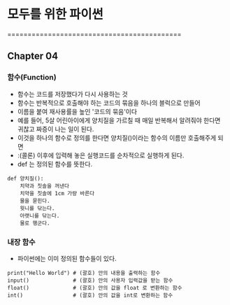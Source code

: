 # 모두를 위한 파이썬

===========================================

## Chapter 04

### 함수(Function)
- 함수는 코드를 저장했다가 다시 사용하는 것
- 함수는 반복적으로 호출해야 하는 코드의 묶음을 하나의 블럭으로 만들어
- 이름을 붙여 재사용률을 높인 '코드의 묶음'이다
- 예를 들어, 5살 어린아이에게 양치질을 가르칠 때 매일 반복해서 알려줘야 한다면 귀찮고 짜증이 나는 일이 된다.
- 이것을 하나의 함수로 정의를 한다면 양치질()이라는 함수의 이름만 호출해주게 되면
- :(콜론) 이후에 입력해 놓은 실행코드를 순차적으로 실행하게 된다.
- def 는 정의된 함수를 뜻한다.

```
def 양치질():
    치약과 칫솔을 꺼낸다
    치약을 칫솔에 1cm 가량 바른다
    물을 묻힌다.
    윗니를 닦는다.
    아랫니를 닦는다.
    물로 행군다.

```


### 내장 함수
- 파이썬에는 이미 정의된 함수들이 있다.

```
print("Hello World") # (괄호) 안의 내용을 출력하는 함수
input()              # (괄호) 안의 사용자 입력값을 받는 함수
float()              # (괄호) 안의 값을 float 로 변환하는 함수
int()                # (괄호) 안의 값을 int로 변환하는 함수
```
